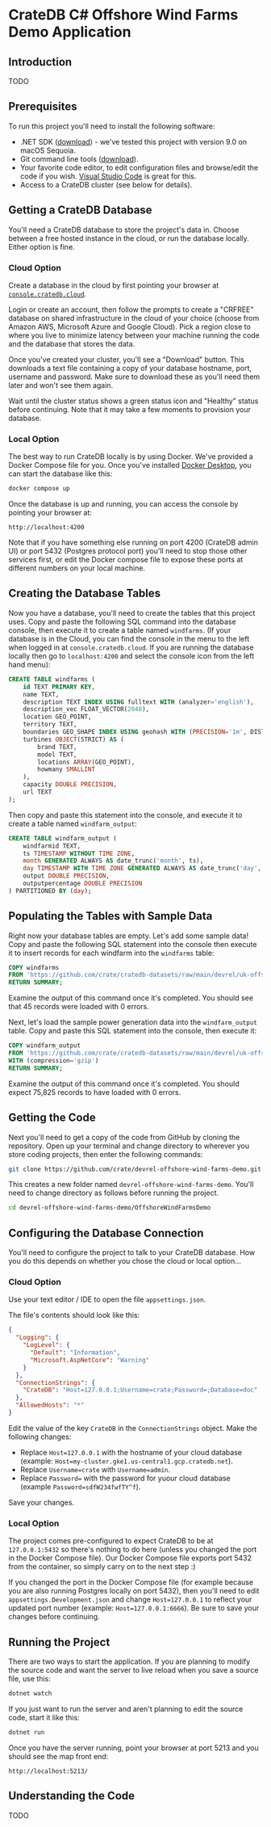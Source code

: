 # CrateDB C# Offshore Wind Farms Demo Application

## Introduction

TODO

## Prerequisites

To run this project you'll need to install the following software:

* .NET SDK ([download](https://dotnet.microsoft.com/en-us/download)) - we've tested this project with version 9.0 on macOS Sequoia.
* Git command line tools ([download](https://git-scm.com/downloads)).
* Your favorite code editor, to edit configuration files and browse/edit the code if you wish.  [Visual Studio Code](https://code.visualstudio.com/) is great for this.
* Access to a CrateDB cluster (see below for details).

## Getting a CrateDB Database

You'll need a CrateDB database to store the project's data in.  Choose between a free hosted instance in the cloud, or run the database locally.  Either option is fine.

### Cloud Option

Create a database in the cloud by first pointing your browser at [`console.cratedb.cloud`](https://console.cratedb.cloud/).

Login or create an account, then follow the prompts to create a "CRFREE" database on shared infrastructure in the cloud of your choice (choose from Amazon AWS, Microsoft Azure and Google Cloud).  Pick a region close to where you live to minimize latency between your machine running the code and the database that stores the data. 

Once you've created your cluster, you'll see a "Download" button.  This downloads a text file containing a copy of your database hostname, port, username and password.  Make sure to download these as you'll need them later and won't see them again.

Wait until the cluster status shows a green status icon and "Healthy" status before continuing.  Note that it may take a few moments to provision your database.

### Local Option

The best way to run CrateDB locally is by using Docker.  We've provided a Docker Compose file for you.  Once you've installed [Docker Desktop](https://www.docker.com/products/docker-desktop/), you can start the database like this:

```bash
docker compose up
```

Once the database is up and running, you can access the console by pointing your browser at:

```
http://localhost:4200
```

Note that if you have something else running on port 4200 (CrateDB admin UI) or port 5432 (Postgres protocol port) you'll need to stop those other services first, or edit the Docker compose file to expose these ports at different numbers on your local machine.

## Creating the Database Tables

Now you have a database, you'll need to create the tables that this project uses.  Copy and paste the following SQL command into the database console, then execute it to create a table named `windfarms`. (If your database is in the Cloud, you can find the console in the menu to the left when logged in at `console.cratedb.cloud`. If you are running the database locally then go to `localhost:4200` and select the console icon from the left hand menu):

```sql
CREATE TABLE windfarms (
    id TEXT PRIMARY KEY,
    name TEXT,
    description TEXT INDEX USING fulltext WITH (analyzer='english'),
    description_vec FLOAT_VECTOR(2048),
    location GEO_POINT,
    territory TEXT,
    boundaries GEO_SHAPE INDEX USING geohash WITH (PRECISION='1m', DISTANCE_ERROR_PCT=0.025),
    turbines OBJECT(STRICT) AS (
        brand TEXT,
        model TEXT,
        locations ARRAY(GEO_POINT),
        howmany SMALLINT
    ),
    capacity DOUBLE PRECISION,
    url TEXT
);
```

Then copy and paste this statement into the console, and execute it to create a table named `windfarm_output`:

```sql
CREATE TABLE windfarm_output (
    windfarmid TEXT,
    ts TIMESTAMP WITHOUT TIME ZONE,
    month GENERATED ALWAYS AS date_trunc('month', ts),
    day TIMESTAMP WITH TIME ZONE GENERATED ALWAYS AS date_trunc('day', ts),
    output DOUBLE PRECISION,
    outputpercentage DOUBLE PRECISION
) PARTITIONED BY (day);
```

## Populating the Tables with Sample Data

Right now your database tables are empty.  Let's add some sample data!  Copy and paste the following SQL statement into the console then execute it to insert records for each windfarm into the `windfarms` table:

```sql
COPY windfarms                                 
FROM 'https://github.com/crate/cratedb-datasets/raw/main/devrel/uk-offshore-wind-farm-data/wind_farms.json'
RETURN SUMMARY;
```

Examine the output of this command once it's completed.  You should see that 45 records were loaded with 0 errors.

Next, let's load the sample power generation data into the `windfarm_output` table.  Copy and paste this SQL statement into the console, then execute it:

```sql
COPY windfarm_output
FROM 'https://github.com/crate/cratedb-datasets/raw/main/devrel/uk-offshore-wind-farm-data/wind_farm_output.json.gz' 
WITH (compression='gzip')
RETURN SUMMARY;
```

Examine the output of this command once it's completed.  You should expect 75,825 records to have loaded with 0 errors.

## Getting the Code

Next you'll need to get a copy of the code from GitHub by cloning the repository.  Open up your terminal and change directory to wherever you store coding projects, then enter the following commands:

```bash
git clone https://github.com/crate/devrel-offshore-wind-farms-demo.git
```

This creates a new folder named `devrel-offshore-wind-farms-demo`.  You'll need to change directory as follows before running the project.

```bash
cd devrel-offshore-wind-farms-demo/OffshoreWindFarmsDemo
```

## Configuring the Database Connection

You'll need to configure the project to talk to your CrateDB database.  How you do this depends on whether you chose the cloud or local option...

### Cloud Option

Use your text editor / IDE to open the file `appsettings.json`.

The file's contents should look like this:

```json
{
  "Logging": {
    "LogLevel": {
      "Default": "Information",
      "Microsoft.AspNetCore": "Warning"
    }
  },
  "ConnectionStrings": {
    "CrateDB": "Host=127.0.0.1;Username=crate;Password=;Database=doc"
  },
  "AllowedHosts": "*"
}
```

Edit the value of the key `CrateDB` in the `ConnectionStrings` object. Make the following changes:

* Replace `Host=127.0.0.1` with the hostname of your cloud database (example: `Host=my-cluster.gke1.us-central1.gcp.cratedb.net`).
* Replace `Username=crate` with `Username=admin`.
* Replace `Password=` with the password for yuour cloud database (example `Password=sdfW234fwfTY^f`).

Save your changes.

### Local Option

The project comes pre-configured to expect CrateDB to be at `127.0.0.1:5432` so there's nothing to do here (unless you changed the port in the Docker Compose file). Our Docker Compose file exports port 5432 from the container, so simply carry on to the next step :)

If you changed the port in the Docker Compose file (for example because you are also running Postgres locally on port 5432), then you'll need to edit `appsettings.Development.json` and change `Host=127.0.0.1` to reflect your updated port number (example: `Host=127.0.0.1:6666`).  Be sure to save your changes before continuing.

## Running the Project

There are two ways to start the application.  If you are planning to modify the source code and want the server to live reload when you save a source file, use this:

```bash
dotnet watch
```

If you just want to run the server and aren't planning to edit the source code, start it like this:

```bash
dotnet run
```

Once you have the server running, point your browser at port 5213 and you should see the map front end:

```
http://localhost:5213/
```

## Understanding the Code

TODO
